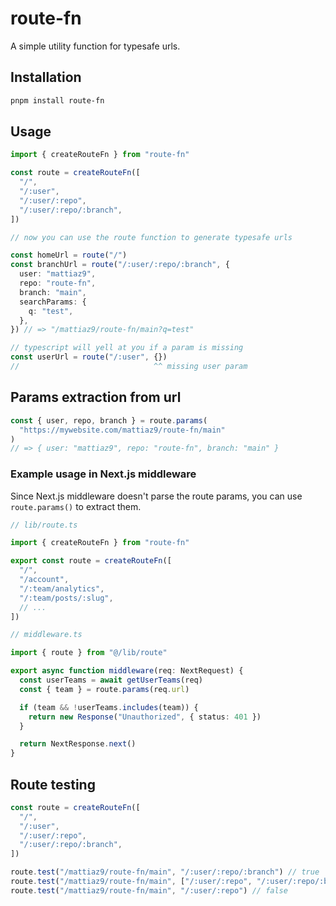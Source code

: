 # route-fn

A simple utility function for typesafe urls.

## Installation

```bash
pnpm install route-fn
```

## Usage

```ts
import { createRouteFn } from "route-fn"

const route = createRouteFn([
  "/",
  "/:user",
  "/:user/:repo",
  "/:user/:repo/:branch",
])

// now you can use the route function to generate typesafe urls

const homeUrl = route("/")
const branchUrl = route("/:user/:repo/:branch", {
  user: "mattiaz9",
  repo: "route-fn",
  branch: "main",
  searchParams: {
    q: "test",
  },
}) // => "/mattiaz9/route-fn/main?q=test"

// typescript will yell at you if a param is missing
const userUrl = route("/:user", {})
//                              ^^ missing user param
```

## Params extraction from url

```ts
const { user, repo, branch } = route.params(
  "https://mywebsite.com/mattiaz9/route-fn/main"
)
// => { user: "mattiaz9", repo: "route-fn", branch: "main" }
```

### Example usage in Next.js middleware

Since Next.js middleware doesn't parse the route params, you can use `route.params()` to extract them.

```ts
// lib/route.ts

import { createRouteFn } from "route-fn"

export const route = createRouteFn([
  "/",
  "/account",
  "/:team/analytics",
  "/:team/posts/:slug",
  // ...
])
```

```ts
// middleware.ts

import { route } from "@/lib/route"

export async function middleware(req: NextRequest) {
  const userTeams = await getUserTeams(req)
  const { team } = route.params(req.url)

  if (team && !userTeams.includes(team)) {
    return new Response("Unauthorized", { status: 401 })
  }

  return NextResponse.next()
}
```

## Route testing

```ts
const route = createRouteFn([
  "/",
  "/:user",
  "/:user/:repo",
  "/:user/:repo/:branch",
])

route.test("/mattiaz9/route-fn/main", "/:user/:repo/:branch") // true
route.test("/mattiaz9/route-fn/main", ["/:user/:repo", "/:user/:repo/:branch"]) // true
route.test("/mattiaz9/route-fn/main", "/:user/:repo") // false
```
